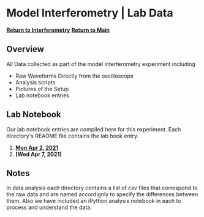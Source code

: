 # Model Interferometry | Lab Data
**[Return to Interferometry](https://github.com/PanosEconomou/advanced-lab/tree/main/3.Interferometry)**
**[Return to Main](https://github.com/PanosEconomou/advanced-lab)**

## Overview
All Data collected as part of the model interferometry experiment including
- Raw Waveforms Directly from the oscilloscope
- Analysis scripts
- Pictures of the Setup
- Lab notebook entries

## Lab Notebook
Our lab notebook entries are compiled here for this experiment.
Each directory's README file contains the lab book entry.
1. **[Mon Apr 2, 2021](https://github.com/PanosEconomou/advanced-lab/tree/main/3.Interferometry/1.Lab-Data/1.FARADAY__Apr-02-2021__11-27-16)**
2. **[Wed Apr 7, 2021]**

## Notes
In data analysis each directory contains a list of csv files that correspond to the raw data and are named accordignly to specify the differences between them. Also we have included an iPython analysis notebook in each to process and understand the data.
